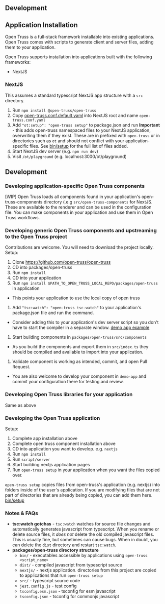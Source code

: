 ## Development

## Application Installation

Open Truss is a full-stack framework installable into existing applications. Open Truss comes with scripts to generate client and server files, adding them to your application.

Open Truss supports installation into applications built with the following frameworks:
- NextJS

### NextJS

This assumes a standard typescript NextJS app structure with a `src` directory.

1. Run `npm install @open-truss/open-truss`
1. Copy [open-truss.conf.default.yaml](../packages/open-truss/nextjs/open-truss.conf.default.yaml) into NextJS root and name `open-truss.conf.yaml`
1. Add `"ot:setup": "open-truss setup"` to package.json and run
  **Important** - this adds open-truss namespaced files to your NextJS application, overwriting them if they exist. These are in prefixed with `open-truss` or in directories such as `ot` and should not conflict with your application-specific files. See [bin/setup](../packages/open-truss/bin/setup) for the full list of files added.
1. Start NextJS dev server (e.g. `npm run dev`)
1. Visit `/ot/playground` (e.g. localhost:3000/ot/playground)

## Development

### Developing application-specific Open Truss components

[WIP] Open Truss loads all components found in your application's open-truss-components directory (.e.g `src/open-truss-components` for NextJS. These are available to the renderer and can be used in the configuration file. You can make components in your application and use them in Open Truss workflows.

### Developing generic Open Truss components and upstreaming to the Open Truss project

Contributions are welcome. You will need to download the project locally. Setup:

1. Clone https://github.com/open-truss/open-truss
1. CD into packages/open-truss
1. Run `npm install`
1. CD into your application
1. Run `npm install $PATH_TO_OPEN_TRUSS_LOCAL_REPO/packages/open-truss` in application
  - This points your application to use the local copy of open truss
1. Add `"tsc:watch": "open-truss tsc-watch"` to your application's package.json file and run the command.
  - Consider adding this to your application's dev server script so you don't have to start the compiler in a separate window. [demo app example](../demo-app/script/server)
1. Start building components in `packages/open-truss/src/components`
  - As you build the components and export them in `src/index.ts` they should be compiled and available to import into your application.
1. Validate component is working as intended, commit, and open Pull Request.
  - You are also welcome to develop your component in `demo-app` and commit your configuration there for testing and review.

### Developing Open Truss libraries for your application

Same as above

### Developing the Open Truss application

Setup:

1. Complete app installation above
1. Complete open truss component installation above
1. CD into application you want to develop. e.g. `nextjs`
1. Run `npm install`
1. Run `script/server`
1. Start building nextjs application pages
1. Run `open-truss setup` in your application when you want the files copied over.

`open-truss setup` copies files from open-truss's application (e.g. nextjs) into folders inside of the user's application. If you are modifying files that are not part of directories that are already being copied, you can add them here. [bin/setup](../packages/open-truss/bin/setup)

### Notes & FAQs

- **tsc:watch gotchas** - `tsc:watch` watches for source file changes and automatically generates javascript from typescript. When you rename or delete source files, it _does not_ delete the old compiled javascript files. This is usually fine, but sometimes can cause bugs. When in doubt, you can delete the `dist` directory and restart `tsc:watch`.
- **packages/open-truss directory structure**
  - `bin/` - executables accessible by applications using `open-truss <script_name>`
  - `dist/` - compiled javascript from typescript source
  - `nextjs/` - nextjs application. directories from this project are copied to applications that run `open-truss setup`
  - `src/` - typescript source code
  - `jest.config.js` - test config
  - `tsconfig.esm.json` - tsconfig for esm javascript
  - `tsconfig.json` - tsconfig for commonjs javascript
